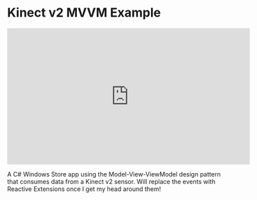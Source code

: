 # Kinect v2 MVVM Example

<iframe width="560" height="315" src="https://www.youtube.com/embed/1aqxnynKuqQ" frameborder="0" allowfullscreen></iframe>

A C# Windows Store app using the Model-View-ViewModel design pattern that consumes data from a Kinect v2 sensor. Will replace the events with Reactive Extensions once I get my head around them!
